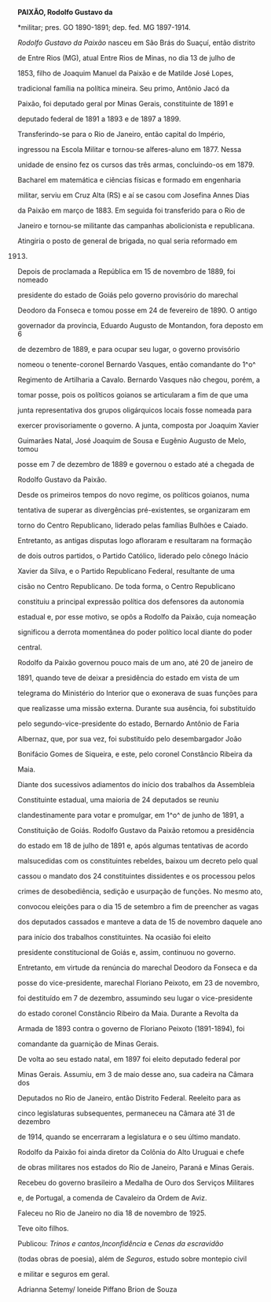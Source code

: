 **PAIXÃO, Rodolfo Gustavo da**



\*militar; pres. GO 1890-1891; dep. fed. MG 1897-1914.



*Rodolfo Gustavo da Paixão* nasceu em São Brás do Suaçuí, então distrito

de Entre Rios (MG), atual Entre Rios de Minas, no dia 13 de julho de

1853, filho de Joaquim Manuel da Paixão e de Matilde José Lopes,

tradicional família na política mineira. Seu primo, Antônio Jacó da

Paixão, foi deputado geral por Minas Gerais, constituinte de 1891 e

deputado federal de 1891 a 1893 e de 1897 a 1899.



Transferindo-se para o Rio de Janeiro, então capital do Império,

ingressou na Escola Militar e tornou-se alferes-aluno em 1877. Nessa

unidade de ensino fez os cursos das três armas, concluindo-os em 1879.

Bacharel em matemática e ciências físicas e formado em engenharia

militar, serviu em Cruz Alta (RS) e aí se casou com Josefina Annes Dias

da Paixão em março de 1883. Em seguida foi transferido para o Rio de

Janeiro e tornou-se militante das campanhas abolicionista e republicana.

Atingiria o posto de general de brigada, no qual seria reformado em

1913.



Depois de proclamada a República em 15 de novembro de 1889, foi nomeado

presidente do estado de Goiás pelo governo provisório do marechal

Deodoro da Fonseca e tomou posse em 24 de fevereiro de 1890. O antigo

governador da província, Eduardo Augusto de Montandon, fora deposto em 6

de dezembro de 1889, e para ocupar seu lugar, o governo provisório

nomeou o tenente-coronel Bernardo Vasques, então comandante do 1^o^

Regimento de Artilharia a Cavalo. Bernardo Vasques não chegou, porém, a

tomar posse, pois os políticos goianos se articularam a fim de que uma

junta representativa dos grupos oligárquicos locais fosse nomeada para

exercer provisoriamente o governo. A junta, composta por Joaquim Xavier

Guimarães Natal, José Joaquim de Sousa e Eugênio Augusto de Melo, tomou

posse em 7 de dezembro de 1889 e governou o estado até a chegada de

Rodolfo Gustavo da Paixão.



Desde os primeiros tempos do novo regime, os políticos goianos, numa

tentativa de superar as divergências pré-existentes, se organizaram em

torno do Centro Republicano, liderado pelas famílias Bulhões e Caiado.

Entretanto, as antigas disputas logo afloraram e resultaram na formação

de dois outros partidos, o Partido Católico, liderado pelo cônego Inácio

Xavier da Silva, e o Partido Republicano Federal, resultante de uma

cisão no Centro Republicano. De toda forma, o Centro Republicano

constituiu a principal expressão política dos defensores da autonomia

estadual e, por esse motivo, se opôs a Rodolfo da Paixão, cuja nomeação

significou a derrota momentânea do poder político local diante do poder

central.



Rodolfo da Paixão governou pouco mais de um ano, até 20 de janeiro de

1891, quando teve de deixar a presidência do estado em vista de um

telegrama do Ministério do Interior que o exonerava de suas funções para

que realizasse uma missão externa. Durante sua ausência, foi substituído

pelo segundo-vice-presidente do estado, Bernardo Antônio de Faria

Albernaz, que, por sua vez, foi substituído pelo desembargador João

Bonifácio Gomes de Siqueira, e este, pelo coronel Constâncio Ribeira da

Maia.



Diante dos sucessivos adiamentos do início dos trabalhos da Assembleia

Constituinte estadual, uma maioria de 24 deputados se reuniu

clandestinamente para votar e promulgar, em 1^o^ de junho de 1891, a

Constituição de Goiás. Rodolfo Gustavo da Paixão retomou a presidência

do estado em 18 de julho de 1891 e, após algumas tentativas de acordo

malsucedidas com os constituintes rebeldes, baixou um decreto pelo qual

cassou o mandato dos 24 constituintes dissidentes e os processou pelos

crimes de desobediência, sedição e usurpação de funções. No mesmo ato,

convocou eleições para o dia 15 de setembro a fim de preencher as vagas

dos deputados cassados e manteve a data de 15 de novembro daquele ano

para início dos trabalhos constituintes. Na ocasião foi eleito

presidente constitucional de Goiás e, assim, continuou no governo.

Entretanto, em virtude da renúncia do marechal Deodoro da Fonseca e da

posse do vice-presidente, marechal Floriano Peixoto, em 23 de novembro,

foi destituído em 7 de dezembro, assumindo seu lugar o vice-presidente

do estado coronel Constâncio Ribeiro da Maia. Durante a Revolta da

Armada de 1893 contra o governo de Floriano Peixoto (1891-1894), foi

comandante da guarnição de Minas Gerais.



De volta ao seu estado natal, em 1897 foi eleito deputado federal por

Minas Gerais. Assumiu, em 3 de maio desse ano, sua cadeira na Câmara dos

Deputados no Rio de Janeiro, então Distrito Federal. Reeleito para as

cinco legislaturas subsequentes, permaneceu na Câmara até 31 de dezembro

de 1914, quando se encerraram a legislatura e o seu último mandato.



Rodolfo da Paixão foi ainda diretor da Colônia do Alto Uruguai e chefe

de obras militares nos estados do Rio de Janeiro, Paraná e Minas Gerais.



Recebeu do governo brasileiro a Medalha de Ouro dos Serviços Militares

e, de Portugal, a comenda de Cavaleiro da Ordem de Aviz.



Faleceu no Rio de Janeiro no dia 18 de novembro de 1925.



Teve oito filhos.



Publicou: *Trinos e cantos*,*Inconfidência* e *Cenas da escravidão*

(todas obras de poesia), além de *Seguros*, estudo sobre montepio civil

e militar e seguros em geral.



Adrianna Setemy/ Ioneide Piffano Brion de Souza



